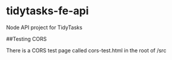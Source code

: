 # tidytasks-fe-api
Node API project for TidyTasks

##Testing CORS

There is a CORS test page called cors-test.html in the root of /src
